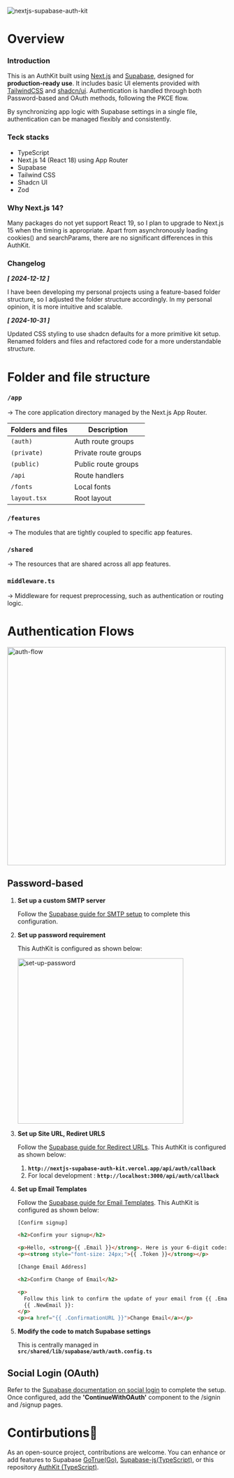 ![nextjs-supabase-auth-kit](https://github.com/user-attachments/assets/eec5e637-e244-450b-8083-b045e91d8b1f)

# Overview

### Introduction

This is an AuthKit built using [Next.js](https://nextjs.org/) and [Supabase](https://supabase.com/), designed for **production-ready use**. It includes basic UI elements provided with [TailwindCSS](https://tailwindcss.com/) and [shadcn/ui](https://ui.shadcn.com/). Authentication is handled through both Password-based and OAuth methods, following the PKCE flow.

By synchronizing app logic with Supabase settings in a single file, authentication can be managed flexibly and consistently.

### Teck stacks

- TypeScript
- Next.js 14 (React 18) using App Router
- Supabase
- Tailwind CSS
- Shadcn UI
- Zod

### Why Next.js 14?

Many packages do not yet support React 19, so I plan to upgrade to Next.js 15 when the timing is appropriate. Apart from asynchronously loading cookies() and searchParams, there are no significant differences in this AuthKit.

### Changelog

**_[ 2024-12-12 ]_**

I have been developing my personal projects using a feature-based folder structure, so I adjusted the folder structure accordingly. In my personal opinion, it is more intuitive and scalable.

**_[ 2024-10-31 ]_**

Updated CSS styling to use shadcn defaults for a more primitive kit setup. Renamed folders and files and refactored code for a more understandable structure.

# Folder and file structure

### **`/app`**

→ The core application directory managed by the Next.js App Router.

| **Folders and files** | **Description**      |
| --------------------- | -------------------- |
| `(auth)`              | Auth route groups    |
| `(private)`           | Private route groups |
| `(public)`            | Public route groups  |
| `/api`                | Route handlers       |
| `/fonts`              | Local fonts          |
| `layout.tsx`          | Root layout          |

### **`/features`**

→ The modules that are tightly coupled to specific app features.

### **`/shared`**

→ The resources that are shared across all app features.

### **`middleware.ts`**

→ Middleware for request preprocessing, such as authentication or routing logic.

# Authentication Flows

<img width="500" alt="auth-flow" src="https://github.com/user-attachments/assets/0b5847e1-f61e-41f8-9b5c-7d37605d295c">

## Password-based

1. **Set up a custom SMTP server**

   Follow the [Supabase guide for SMTP setup](https://supabase.com/docs/guides/auth/auth-smtp) to complete this configuration.

2. **Set up password requirement**

   This AuthKit is configured as shown below:

   <img width="379" alt="set-up-password" src="https://github.com/user-attachments/assets/430fcc29-1968-43bc-8b4d-91c96a74beaf">

3. **Set up Site URL, Rediret URLS**

   Follow the [Supabase guide for Redirect URLs](https://supabase.com/docs/guides/auth/redirect-urls).
   This AuthKit is configured as shown below:

   1. **`http://nextjs-supabase-auth-kit.vercel.app/api/auth/callback`**
   2. For local development : **`http://localhost:3000/api/auth/callback`**

4. **Set up Email Templates**

   Follow the [Supabase guide for Email Templates](https://supabase.com/docs/guides/auth/auth-email-templates).
   This AuthKit is configured as shown below:

   ```html
   [Confirm signup]

   <h2>Confirm your signup</h2>

   <p>Hello, <strong>{{ .Email }}</strong>. Here is your 6-digit code:</p>
   <p><strong style="font-size: 24px;">{{ .Token }}</strong></p>
   ```

   ```html
   [Change Email Address]

   <h2>Confirm Change of Email</h2>

   <p>
     Follow this link to confirm the update of your email from {{ .Email }} to
     {{ .NewEmail }}:
   </p>
   <p><a href="{{ .ConfirmationURL }}">Change Email</a></p>
   ```

5. **Modify the code to match Supabase settings**

   This is centrally managed in **`src/shared/lib/supabase/auth/auth.config.ts`**

## Social Login (OAuth)

Refer to the [Supabase documentation on social login](https://supabase.com/docs/guides/auth/social-login) to complete the setup. Once configured, add the **'ContinueWithOAuth'** component to the /signin and /signup pages.

# Contirbutions🚀

As an open-source project, contributions are welcome. You can enhance or add features to Supabase [GoTrue(Go)](https://github.com/supabase/auth), [Supabase-js(TypeScript)](https://github.com/supabase/supabase-js), or this repository [AuthKit (TypeScript)](https://github.com/bytaesu/nextjs-supabase-auth-kit).
